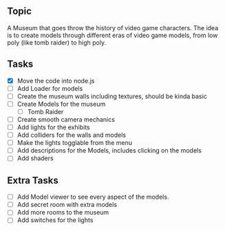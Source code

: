 
## Topic
A Museum that goes throw the history of video game characters. The idea is to create models through different eras of video game models, from low poly (like tomb raider) to high poly.

## Tasks
- [x] Move the code into node.js
- [ ] Add Loader for models
- [ ] Create the museum walls including textures, should be kinda basic
- [ ] Create Models for the museum
  - [ ] Tomb Raider
- [ ] Create smooth camera mechanics
- [ ] Add lights for the exhibits
- [ ] Add colliders for the walls and models
- [ ] Make the lights togglable from the menu
- [ ] Add descriptions for the Models, includes clicking on the models
- [ ] Add shaders

## Extra Tasks
- [ ] Add Model viewer to see every aspect of the models.
- [ ] Add secret room with extra models
- [ ] Add more rooms to the museum
- [ ] Add switches for the lights
